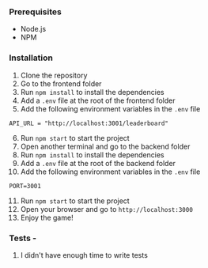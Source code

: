 ### Prerequisites

- Node.js
- NPM

### Installation

1. Clone the repository
2. Go to the frontend folder
3. Run `npm install` to install the dependencies
4. Add a `.env` file at the root of the frontend folder
5. Add the following environment variables in the `.env` file

```
API_URL = "http://localhost:3001/leaderboard"
```

6. Run `npm start` to start the project
7. Open another terminal and go to the backend folder
8. Run `npm install` to install the dependencies
9. Add a `.env` file at the root of the backend folder
10. Add the following environment variables in the `.env` file

```
PORT=3001
```

11. Run `npm start` to start the project
12. Open your browser and go to `http://localhost:3000`
13. Enjoy the game!

### Tests -

1. I didn't have enough time to write tests
